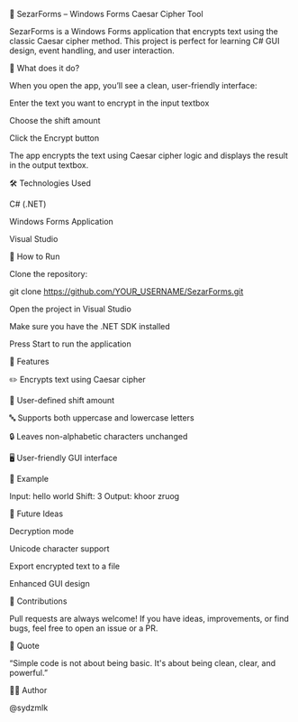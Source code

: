 🔐 SezarForms – Windows Forms Caesar Cipher Tool

SezarForms is a Windows Forms application that encrypts text using the classic Caesar cipher method. This project is perfect for learning C# GUI design, event handling, and user interaction.

🧠 What does it do?

When you open the app, you’ll see a clean, user-friendly interface:

Enter the text you want to encrypt in the input textbox

Choose the shift amount

Click the Encrypt button

The app encrypts the text using Caesar cipher logic and displays the result in the output textbox.

🛠 Technologies Used

C# (.NET)

Windows Forms Application

Visual Studio

🚀 How to Run

Clone the repository:

git clone https://github.com/YOUR_USERNAME/SezarForms.git


Open the project in Visual Studio

Make sure you have the .NET SDK installed

Press Start to run the application

📌 Features

✏️ Encrypts text using Caesar cipher

🔢 User-defined shift amount

🔤 Supports both uppercase and lowercase letters

🔒 Leaves non-alphabetic characters unchanged

🖥 User-friendly GUI interface

🧪 Example

Input: hello world
Shift: 3
Output: khoor zruog

🔮 Future Ideas

Decryption mode

Unicode character support

Export encrypted text to a file

Enhanced GUI design

🤝 Contributions

Pull requests are always welcome!
If you have ideas, improvements, or find bugs, feel free to open an issue or a PR.

💬 Quote

“Simple code is not about being basic. It's about being clean, clear, and powerful.”

🧑‍💻 Author

@sydzmlk
